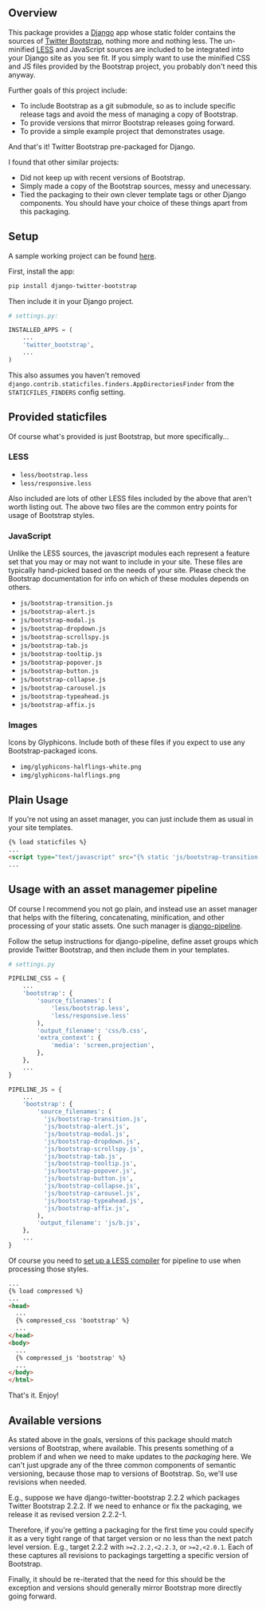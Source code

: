 ## Overview

This package provides a [Django](https://www.djangoproject.com) app whose
static folder contains the sources of
[Twitter Bootstrap](http://twitter.github.com/bootstrap), nothing more and
nothing less. The un-minified [LESS](http://lesscss.org) and JavaScript sources
are included to be integrated into your Django site as you see fit. If you
simply want to use the minified CSS and JS files provided by the Bootstrap
project, you probably don't need this anyway.

Further goals of this project include:

 * To include Bootstrap as a git submodule, so as to include specific release
   tags and avoid the mess of managing a copy of Bootstrap.
 * To provide versions that mirror Bootstrap releases going forward.
 * To provide a simple example project that demonstrates usage.

And that's it! Twitter Bootstrap pre-packaged for Django.

I found that other similar projects:

 * Did not keep up with recent versions of Bootstrap.
 * Simply made a copy of the Bootstrap sources, messy and unecessary.
 * Tied the packaging to their own clever template tags or other Django
   components. You should have your choice of these things apart from this
   packaging.

## Setup

A sample working project can be found
[here](https://github.com/estebistec/django-twitter-bootstrap/tree/master/demo_site).

First, install the app:

```bash
pip install django-twitter-bootstrap
```

Then include it in your Django project.

```python
# settings.py:

INSTALLED_APPS = (
    ...
    'twitter_bootstrap',
    ...
)
```

This also assumes you haven't removed
`django.contrib.staticfiles.finders.AppDirectoriesFinder` from the
`STATICFILES_FINDERS` config setting.

## Provided staticfiles

Of course what's provided is just Bootstrap, but more specifically...

### LESS

 * `less/bootstrap.less`
 * `less/responsive.less`

Also included are lots of other LESS files included by the above that aren't
worth listing out. The above two files are the common entry points for usage of
Bootstrap styles.

### JavaScript

Unlike the LESS sources, the javascript modules each represent a feature set
that you may or may not want to include in your site. These files are
typically hand-picked based on the needs of your site. Please check the
Bootstrap documentation for info on which of these modules depends on others.

 * `js/bootstrap-transition.js`
 * `js/bootstrap-alert.js`
 * `js/bootstrap-modal.js`
 * `js/bootstrap-dropdown.js`
 * `js/bootstrap-scrollspy.js`
 * `js/bootstrap-tab.js`
 * `js/bootstrap-tooltip.js`
 * `js/bootstrap-popover.js`
 * `js/bootstrap-button.js`
 * `js/bootstrap-collapse.js`
 * `js/bootstrap-carousel.js`
 * `js/bootstrap-typeahead.js`
 * `js/bootstrap-affix.js`

### Images

Icons by Glyphicons. Include both of these files if you expect to use any
Bootstrap-packaged icons.

 * `img/glyphicons-halflings-white.png`
 * `img/glyphicons-halflings.png`

## Plain Usage

If you're not using an asset manager, you can just include them as usual in
your site templates.

```html
{% load staticfiles %}
...
<script type="text/javascript" src="{% static 'js/bootstrap-transition.js' %}"></script>
...
```

## Usage with an asset managemer pipeline

Of course I recommend you not go plain, and instead use an asset manager that
helps with the filtering, concatenating, minification, and other processing of
your static assets. One such manager is
[django-pipeline](https://github.com/cyberdelia/django-pipeline).

Follow the setup instructions for django-pipeline, define asset groups which
provide Twitter Bootstrap, and then include them in your templates.

```python
# settings.py

PIPELINE_CSS = {
    ...
    'bootstrap': {
        'source_filenames': (
            'less/bootstrap.less',
            'less/responsive.less'
        ),
        'output_filename': 'css/b.css',
        'extra_context': {
            'media': 'screen,projection',
        },
    },
    ...
}

PIPELINE_JS = {
    ...
    'bootstrap': {
        'source_filenames': (
          'js/bootstrap-transition.js',
          'js/bootstrap-alert.js',
          'js/bootstrap-modal.js',
          'js/bootstrap-dropdown.js',
          'js/bootstrap-scrollspy.js',
          'js/bootstrap-tab.js',
          'js/bootstrap-tooltip.js',
          'js/bootstrap-popover.js',
          'js/bootstrap-button.js',
          'js/bootstrap-collapse.js',
          'js/bootstrap-carousel.js',
          'js/bootstrap-typeahead.js',
          'js/bootstrap-affix.js',
        ),
        'output_filename': 'js/b.js',
    },
    ...
}

```

Of course you need to
[set up a LESS compiler](http://django-pipeline.readthedocs.org/en/latest/compilers.html#less-compiler)
for pipeline to use when processing those styles.

```html
...
{% load compressed %}
...
<head>
  ...
  {% compressed_css 'bootstrap' %}
  ...
</head>
<body>
  ...
  {% compressed_js 'bootstrap' %}
  ...
</body>
</html>
```

That's it. Enjoy!

## Available versions

As stated above in the goals, versions of this package should match versions of
Bootstrap, where available. This presents something of a problem if and when we
need to make updates to the *packaging* here. We can't just upgrade any of the
three common components of semantic versioning, because those map to versions
of Bootstrap. So, we'll use revisions when needed.

E.g., suppose we have django-twitter-bootstrap 2.2.2 which packages Twitter
Bootstrap 2.2.2. If we need to enhance or fix the packaging, we release it as
revised version 2.2.2-1.

Therefore, if you're getting a packaging for the first time you could specify
it as a very tight range of that target version or no less than the next patch
level version. E.g., target 2.2.2 with `>=2.2.2,<2.2.3`, or `>=2,<2.0.1`.
Each of these captures all revisions to packagings targetting a specific
version of Bootstrap.

Finally, it should be re-iterated that the need for this should be the
exception and versions should generally mirror Bootstrap more directly going
forward.
